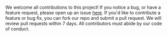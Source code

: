We welcome all contributions to this project! If you notice a bug, or have a feature request, please open up an issue [here](https://github.com/UBC-MDS/DSCI532_group214_movies_R/issues). If you'd like to contribute a feature or bug fix, you can fork our repo and submit a pull request. We will review pull requests within 7 days. All contributors must abide by our code of conduct.
